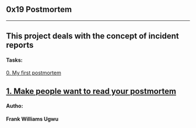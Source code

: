 ## 0x19 Postmortem
---

This project deals with the concept of incident reports
---
#### Tasks:


[0. My first postmortem](https://docs.google.com/document/d/1LWikFPElqWvG5RGbQpsv9MJu_vpU1Uvc3Z3F2sT8neE/edit?usp=drivesdk)


[1. Make people want to read your postmortem](https://docs.google.com/document/d/1-saMejkOakhhK2g2NPCu_Gro7RJrniGsf9wPoq-Z-AQ/edit?usp=sharing)
---


#### Autho:
__Frank Williams Ugwu__
